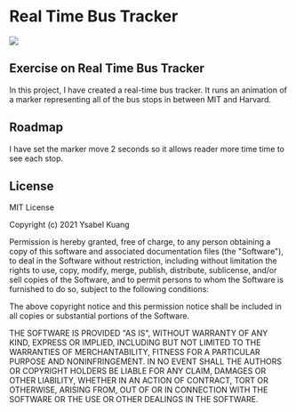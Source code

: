 # Real Time Bus Tracker
<img src= "realtimebustracker.png"/>

## Exercise on Real Time Bus Tracker
In this project, I have created a real-time bus tracker. It runs an animation of a marker representing all of the bus stops in between MIT and Harvard.
## Roadmap
I have set the marker move 2 seconds so it allows reader more time time to see each stop.
## License
MIT License

Copyright (c) 2021 Ysabel Kuang

Permission is hereby granted, free of charge, to any person obtaining a copy
of this software and associated documentation files (the "Software"), to deal
in the Software without restriction, including without limitation the rights
to use, copy, modify, merge, publish, distribute, sublicense, and/or sell
copies of the Software, and to permit persons to whom the Software is
furnished to do so, subject to the following conditions:

The above copyright notice and this permission notice shall be included in all
copies or substantial portions of the Software.

THE SOFTWARE IS PROVIDED "AS IS", WITHOUT WARRANTY OF ANY KIND, EXPRESS OR
IMPLIED, INCLUDING BUT NOT LIMITED TO THE WARRANTIES OF MERCHANTABILITY,
FITNESS FOR A PARTICULAR PURPOSE AND NONINFRINGEMENT. IN NO EVENT SHALL THE
AUTHORS OR COPYRIGHT HOLDERS BE LIABLE FOR ANY CLAIM, DAMAGES OR OTHER
LIABILITY, WHETHER IN AN ACTION OF CONTRACT, TORT OR OTHERWISE, ARISING FROM,
OUT OF OR IN CONNECTION WITH THE SOFTWARE OR THE USE OR OTHER DEALINGS IN THE
SOFTWARE.


